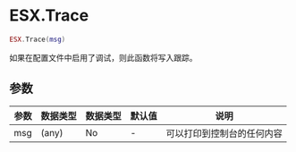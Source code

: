 # ESX.Trace

```lua
ESX.Trace(msg)
```

如果在配置文件中启用了调试，则此函数将写入跟踪。

## 参数

| 参数 | 数据类型 | 数据类型 | 默认值 | 说明                       |
| ---- | -------- | -------- | ------ | -------------------------- |
| msg  | (any)    | No       | -      | 可以打印到控制台的任何内容 |
